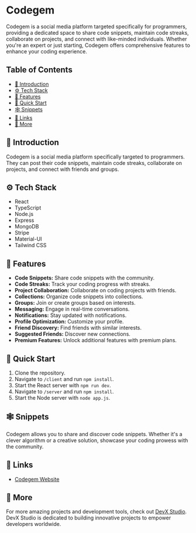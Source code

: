 # Codegem

Codegem is a social media platform targeted specifically for programmers, providing a dedicated space to share code snippets, maintain code streaks, collaborate on projects, and connect with like-minded individuals. Whether you're an expert or just starting, Codegem offers comprehensive features to enhance your coding experience.

## Table of Contents
- [🤖 Introduction](#-introduction)
- [⚙️ Tech Stack](#️-tech-stack)
- [🔋  Features](#-features)
- [🤸 Quick Start](#-quick-start)
- [🕸️ Snippets](#️-snippets)
- [🔗 Links](#-links)
- [🚀 More](#-more)

## 🤖 Introduction

Codegem is a social media platform specifically targeted to programmers. They can post their code snippets, maintain code streaks, collaborate on projects, and connect with friends and groups.

## ⚙️ Tech Stack

- React
- TypeScript
- Node.js
- Express
- MongoDB
- Stripe
- Material-UI
- Tailwind CSS

## 🔋 Features

- **Code Snippets:** Share code snippets with the community.
- **Code Streaks:** Track your coding progress with streaks.
- **Project Collaboration:** Collaborate on coding projects with friends.
- **Collections:** Organize code snippets into collections.
- **Groups:** Join or create groups based on interests.
- **Messaging:** Engage in real-time conversations.
- **Notifications:** Stay updated with notifications.
- **Profile Optimization:** Customize your profile.
- **Friend Discovery:** Find friends with similar interests.
- **Suggested Friends:** Discover new connections.
- **Premium Features:** Unlock additional features with premium plans.

## 🤸 Quick Start

1. Clone the repository.
2. Navigate to `/client` and run `npm install`.
3. Start the React server with `npm run dev`.
4. Navigate to `/server` and run `npm install`.
5. Start the Node server with `node app.js`.

## 🕸️ Snippets

Codegem allows you to share and discover code snippets. Whether it's a clever algorithm or a creative solution, showcase your coding prowess with the community.

## 🔗 Links

- [Codegem Website](https://codegem.netlify.app)

## 🚀 More

For more amazing projects and development tools, check out [DevX Studio](https://devx.studio). DevX Studio is dedicated to building innovative projects to empower developers worldwide.
